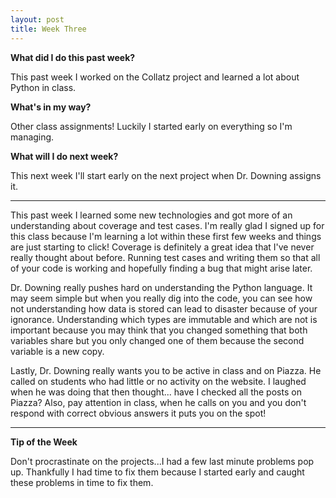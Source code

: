 ```yaml
---
layout: post
title: Week Three
---
```

<b>What did I do this past week?</b><br>
<p>This past week I worked on the Collatz project and learned a lot about Python in class.</p>

<b>What's in my way?</b><br>
<p>Other class assignments! Luckily I started early on everything so I'm managing.</p>


<b>What will I do next week?</b><br>
<p>This next week I'll start early on the next project when Dr. Downing assigns it.</p>


<hr>
<p>This past week I learned some new technologies and got more of an understanding about coverage and test cases. I'm really glad I signed up for this class because I'm learning a lot within these first few weeks and things are just starting to click! Coverage is definitely a great idea that I've never really thought about before. Running test cases and writing them so that all of your code is working and hopefully finding a bug that might arise later.</p>

<p>Dr. Downing really pushes hard on understanding the Python language. It may seem simple but when you really dig into the code, you can see how not understanding how data is stored can lead to disaster because of your ignorance. Understanding which types are immutable and which are not is important because you may think that you changed something that both variables share but you only changed one of them because the second variable is a new copy.</p>

<p>Lastly, Dr. Downing really wants you to be active in class and on Piazza. He called on students who had little or no activity on the website. I laughed when he was doing that then thought... have I checked all the posts on Piazza? Also, pay attention in class, when he calls on you and you don't respond with correct obvious answers it puts you on the spot!</p>

<hr>
<b>Tip of the Week</b><br>
<p>Don't procrastinate on the projects...I had a few last minute problems pop up. Thankfully I had time to fix them because I started early and caught these problems in time to fix them.</p>
